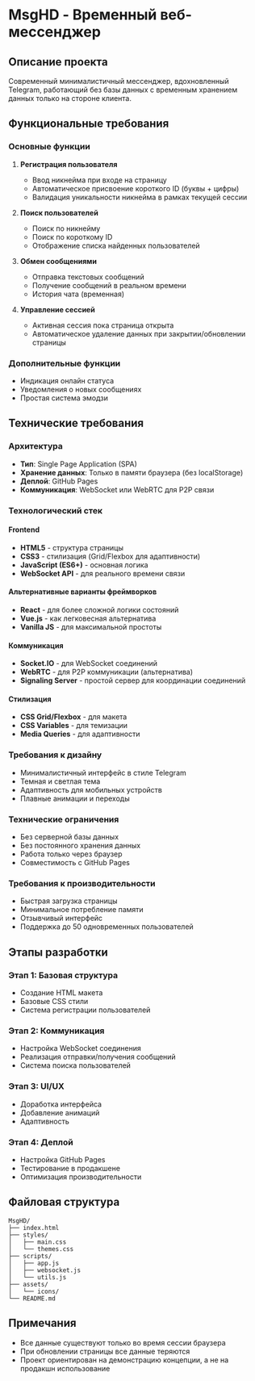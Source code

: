 # MsgHD - Временный веб-мессенджер

## Описание проекта
Современный минималистичный мессенджер, вдохновленный Telegram, работающий без базы данных с временным хранением данных только на стороне клиента.

## Функциональные требования

### Основные функции
1. **Регистрация пользователя**
   - Ввод никнейма при входе на страницу
   - Автоматическое присвоение короткого ID (буквы + цифры)
   - Валидация уникальности никнейма в рамках текущей сессии

2. **Поиск пользователей**
   - Поиск по никнейму
   - Поиск по короткому ID
   - Отображение списка найденных пользователей

3. **Обмен сообщениями**
   - Отправка текстовых сообщений
   - Получение сообщений в реальном времени
   - История чата (временная)

4. **Управление сессией**
   - Активная сессия пока страница открыта
   - Автоматическое удаление данных при закрытии/обновлении страницы

### Дополнительные функции
- Индикация онлайн статуса
- Уведомления о новых сообщениях
- Простая система эмодзи

## Технические требования

### Архитектура
- **Тип**: Single Page Application (SPA)
- **Хранение данных**: Только в памяти браузера (без localStorage)
- **Деплой**: GitHub Pages
- **Коммуникация**: WebSocket или WebRTC для P2P связи

### Технологический стек

#### Frontend
- **HTML5** - структура страницы
- **CSS3** - стилизация (Grid/Flexbox для адаптивности)
- **JavaScript (ES6+)** - основная логика
- **WebSocket API** - для реального времени связи

#### Альтернативные варианты фреймворков
- **React** - для более сложной логики состояний
- **Vue.js** - как легковесная альтернатива
- **Vanilla JS** - для максимальной простоты

#### Коммуникация
- **Socket.IO** - для WebSocket соединений
- **WebRTC** - для P2P коммуникации (альтернатива)
- **Signaling Server** - простой сервер для координации соединений

#### Стилизация
- **CSS Grid/Flexbox** - для макета
- **CSS Variables** - для темизации
- **Media Queries** - для адаптивности

### Требования к дизайну
- Минималистичный интерфейс в стиле Telegram
- Темная и светлая тема
- Адаптивность для мобильных устройств
- Плавные анимации и переходы

### Технические ограничения
- Без серверной базы данных
- Без постоянного хранения данных
- Работа только через браузер
- Совместимость с GitHub Pages

### Требования к производительности
- Быстрая загрузка страницы
- Минимальное потребление памяти
- Отзывчивый интерфейс
- Поддержка до 50 одновременных пользователей

## Этапы разработки

### Этап 1: Базовая структура
- Создание HTML макета
- Базовые CSS стили
- Система регистрации пользователей

### Этап 2: Коммуникация
- Настройка WebSocket соединения
- Реализация отправки/получения сообщений
- Система поиска пользователей

### Этап 3: UI/UX
- Доработка интерфейса
- Добавление анимаций
- Адаптивность

### Этап 4: Деплой
- Настройка GitHub Pages
- Тестирование в продакшене
- Оптимизация производительности

## Файловая структура
```
MsgHD/
├── index.html
├── styles/
│   ├── main.css
│   └── themes.css
├── scripts/
│   ├── app.js
│   ├── websocket.js
│   └── utils.js
├── assets/
│   └── icons/
└── README.md
```

## Примечания
- Все данные существуют только во время сессии браузера
- При обновлении страницы все данные теряются
- Проект ориентирован на демонстрацию концепции, а не на продакшн использование